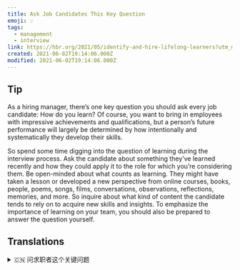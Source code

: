 ```yaml
---
title: Ask Job Candidates This Key Question
emoji: 💡
tags:
  - management
  - interview
link: https://hbr.org/2021/05/identify-and-hire-lifelong-learners?utm_medium=email&utm_source=newsletter_daily&utm_campaign=mtod_notactsubs
created: 2021-06-02T19:14:06.000Z
modified: 2021-06-02T19:14:06.000Z
---
```


## Tip

As a hiring manager, there’s one key question you should ask every job candidate: How do you learn? Of course, you want to bring in employees with impressive achievements and qualifications, but a person’s future performance will largely be determined by how intentionally and systematically they develop their skills.

So spend some time digging into the question of learning during the interview process. Ask the candidate about something they’ve learned recently and how they could apply it to the role for which you’re considering them. Be open-minded about what counts as learning. They might have taken a lesson or developed a new perspective from online courses, books, people, poems, songs, films, conversations, observations, reflections, memories, and more. So inquire about what kind of content the candidate tends to rely on to acquire new skills and insights. To emphasize the importance of learning on your team, you should also be prepared to answer the question yourself.

## Translations

<details>
   <summary>🇨🇳 问求职者这个关键问题</summary>

对于招聘经理来说，最重要的是你要问每一个求职者一个问题:你如何学习? 当然，你希望引进的员工有令人印象深刻的成就和资历。但是，一个人未来的表现在很大程度上将取决于他们如何有意识、有系统地发展自己的技能。

因此，在面试中花些时间去深入了解应聘者的学习问题。问问求职者他们最近学到的东西，以及他们如何将这些知识运用到你考虑的职位上。以开放的心态看待学习。他们可以从在线课程、书籍、人物、诗歌、歌曲、电影、谈话、观察、反思、记忆等方面吸取了教训或发展了新的视角。因此，询问应聘者倾向于依靠什么样的内容来获得新的技能和洞察力。要强调团队学习的重要性，你也要做好自己回答这个问题的准备。

</details>
